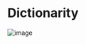 # Dictionarity
![image](https://cdn.discordapp.com/attachments/636297176896634888/668198890641686559/Screenshot_from_2020-01-18_20-59-02.png)

